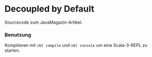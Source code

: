# Decoupled by Default

Sourcecode zum JavaMagazin-Artikel.

### Benutzung

Kompilieren mit `sbt compile` und `sbt console` um eine Scala-3-REPL zu starten.

